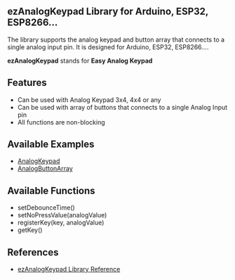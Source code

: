 ## ezAnalogKeypad Library for Arduino, ESP32, ESP8266...
The library supports the analog keypad and button array that connects to a single analog input pin. It is designed for Arduino, ESP32, ESP8266....

__ezAnalogKeypad__ stands for __Easy Analog Keypad__

Features
----------------------------
* Can be used with Analog Keypad 3x4, 4x4 or any
* Can be used with array of buttons that connects to a single Analog Input pin
* All functions are non-blocking 

Available Examples
----------------------------
* [AnalogKeypad](https://arduinogetstarted.com/library/arduino-analog-keypad-example)
* [AnalogButtonArray](https://arduinogetstarted.com/library/arduino-analog-button-array-example)

Available Functions
----------------------------
* setDebounceTime()
* setNoPressValue(analogValue)
* registerKey(key, analogValue)
* getKey()

References
----------------------------
* [ezAnalogKeypad Library Reference](https://arduinogetstarted.com/tutorials/arduino-analog-keypad-library)
